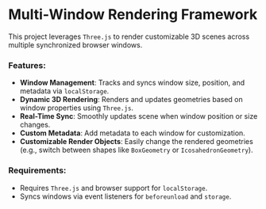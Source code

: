 # Multi-Window Rendering Framework

This project leverages `Three.js` to render customizable 3D scenes across multiple synchronized browser windows.

### Features:

- **Window Management**: Tracks and syncs window size, position, and metadata via `localStorage`.
- **Dynamic 3D Rendering**: Renders and updates geometries based on window properties using `Three.js`.
- **Real-Time Sync**: Smoothly updates scene when window position or size changes.
- **Custom Metadata**: Add metadata to each window for customization.
- **Customizable Render Objects**: Easily change the rendered geometries (e.g., switch between shapes like `BoxGeometry` or `IcosahedronGeometry`).

### Requirements:

- Requires `Three.js` and browser support for `localStorage`.
- Syncs windows via event listeners for `beforeunload` and `storage`.
